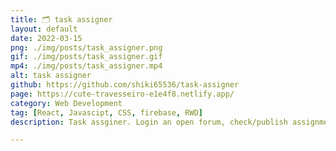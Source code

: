 ```yaml
---
title: 🗂️ task assigner
layout: default
date: 2022-03-15
png: ./img/posts/task_assigner.png
gif: ./img/posts/task_assigner.gif
mp4: ./img/posts/task_assigner.mp4
alt: task assigner
github: https://github.com/shiki65536/task-assigner
page: https://cute-travesseiro-e1e4f8.netlify.app/
category: Web Development
tag: [React, Javascipt, CSS, firebase, RWD]
description: Task assginer. Login an open forum, check/publish assignments, tag members, and discuss with each other. 

---
```

